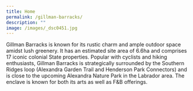```yaml
---
title: Home
permalink: /gillman-barracks/
description: ""
image: /images/_dsc0451.jpg
---
```

Gillman Barracks is known for its rustic charm and ample outdoor space amidst lush greenery. It has an estimated site area of 6.6ha and comprises 17 iconic colonial State properties. Popular with cyclists and hiking enthusiasts, Gillman Barracks is strategically surrounded by the Southern Ridges loop (Alexandra Garden Trail and Henderson Park Connectors) and is close to the upcoming Alexandra Nature Park in the Labrador area. The enclave is known for both its arts as well as F&B offerings.